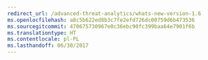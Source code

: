 ```yaml
---
redirect_url: /advanced-threat-analytics/whats-new-version-1.6
ms.openlocfilehash: a8c5b622ed8b3c7fe2efd726dc00759d6b473536
ms.sourcegitcommit: 470675730967e0c36ebc90fc399baa64e7901f6b
ms.translationtype: HT
ms.contentlocale: pl-PL
ms.lasthandoff: 06/30/2017
---
```


